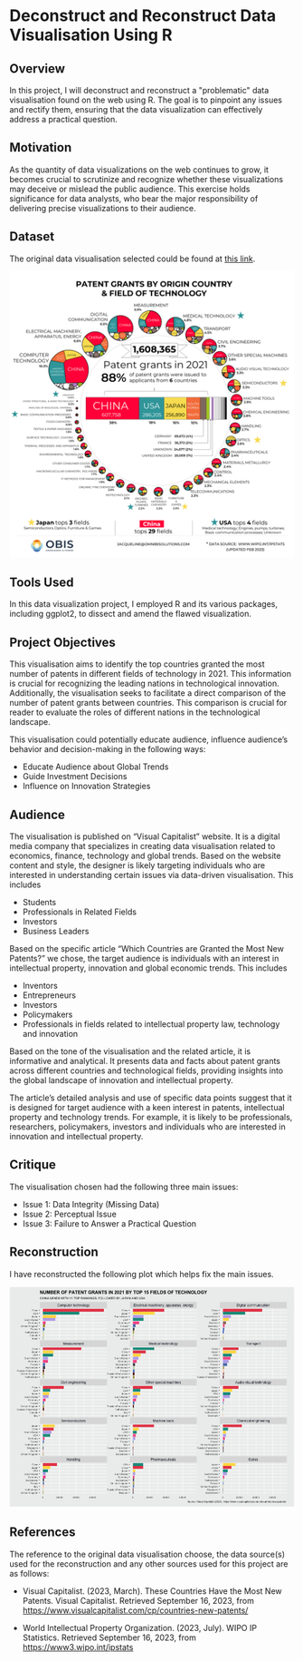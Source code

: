 # Deconstruct and Reconstruct Data Visualisation Using R

## Overview
In this project, I will deconstruct and reconstruct a "problematic" data visualisation found on the web using R.  The goal is to pinpoint any issues and rectify them, ensuring that the data visualization can effectively address a practical question.

## Motivation
As the quantity of data visualizations on the web continues to grow, it becomes crucial to scrutinize and recognize whether these visualizations may deceive or mislead the public audience. This exercise holds significance for data analysts, who bear the major responsibility of delivering precise visualizations to their audience.

## Dataset
The original data visualisation selected could be found at [this link](https://www.visualcapitalist.com/wp-content/uploads/2023/03/Patent-Grants-by-Country-of-Origin.html).

![Source: Visual Capitalist (2023).](/img/visual_capitalist.png)

## Tools Used
In this data visualization project, I employed R and its various packages, including ggplot2, to dissect and amend the flawed visualization.

## Project Objectives
This visualisation aims to identify the top countries granted the most number of patents in different fields of technology in 2021. This information is crucial for recognizing the leading nations in technological innovation. Additionally, the visualisation seeks to facilitate a direct comparison of the number of patent grants between countries. This comparison is crucial for reader to evaluate the roles of different nations in the technological landscape.

This visualisation could potentially educate audience, influence audience’s behavior and decision-making in the following ways:

- Educate Audience about Global Trends
- Guide Investment Decisions
- Influence on Innovation Strategies
 
## Audience

The visualisation is published on “Visual Capitalist” website. It is a digital media company that specializes in creating data visualisation related to economics, finance, technology and global trends. Based on the website content and style, the designer is likely targeting individuals who are interested in understanding certain issues via data-driven visualisation. This includes

- Students
- Professionals in Related Fields
- Investors
- Business Leaders

Based on the specific article “Which Countries are Granted the Most New Patents?” we chose, the target audience is individuals with an interest in intellectual property, innovation and global economic trends. This includes

- Inventors
- Entrepreneurs
- Investors
- Policymakers
- Professionals in fields related to intellectual property law, technology and innovation

Based on the tone of the visualisation and the related article, it is informative and analytical. It presents data and facts about patent grants across different countries and technological fields, providing insights into the global landscape of innovation and intellectual property.

The article’s detailed analysis and use of specific data points suggest that it is designed for target audience with a keen interest in patents, intellectual property and technology trends. For example, it is likely to be professionals, researchers, policymakers, investors and individuals who are interested in innovation and intellectual property.

## Critique
The visualisation chosen had the following three main issues:
- Issue 1: Data Integrity (Missing Data)
- Issue 2: Perceptual Issue
- Issue 3: Failure to Answer a Practical Question

## Reconstruction

I have reconstructed the following plot which helps fix the main issues.

![Data Visualization after Reconstruction.](/img/results.png)


## References
The reference to the original data visualisation choose, the data source(s) used for the reconstruction and any other sources used for this project are as follows:

- Visual Capitalist. (2023, March). These Countries Have the Most New Patents. Visual Capitalist. Retrieved September 16, 2023, from https://www.visualcapitalist.com/cp/countries-new-patents/

- World Intellectual Property Organization. (2023, July). WIPO IP Statistics. Retrieved September 16, 2023, from https://www3.wipo.int/ipstats
